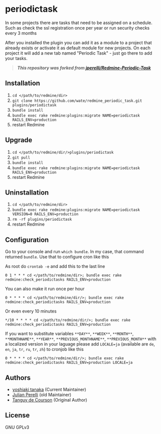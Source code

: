 periodictask
============

In some projects there are tasks that need to be assigned on a schedule.
Such as check the ssl registration once per year or run security checks every 3 months

After you installed the plugin you can add it as a module to a project that already exists
or activate it as default module for new projects.
On each project it will add a new tab named "Periodic Task" - just go there to add your tasks.

> __*This repository was forked from [jperelli/Redmine-Periodic-Task](https://github.com/jperelli/Redmine-Periodic-Task)*__

Installation
------------

1. `cd </path/to/redmine/dir>`
2. `git clone https://github.com/wate/redmine_periodic_task.git plugins/periodictask`
3. `bundle install`
4. `bundle exec rake redmine:plugins:migrate NAME=periodictask RAILS_ENV=production`
5. restart Redmine

Upgrade
-------

1. `cd </path/to/redmine/dir/>plugins/periodictask`
2. `git pull`
3. `bundle install`
4. `bundle exec rake redmine:plugins:migrate NAME=periodictask RAILS_ENV=production`
5. restart Redmine

Uninstallation
--------------

1. `cd </path/to/redmine/dir>`
2. `bundle exec rake redmine:plugins:migrate NAME=periodictask VERSION=0 RAILS_ENV=production`
3. `rm -rf plugins/periodictask`
4. restart Redmine

Configuration
-------------

Go to your console and run `which bundle`.
In my case, that command returned `bundle`.
Use that to configure cron like this

As root do `crontab -e` and add this to the last line

```
0 1 * * * cd </path/to/redmine/dir>; bundle exec rake redmine:check_periodictasks RAILS_ENV=production
```

You can also make it run once per hour

```
0 * * * * cd </path/to/redmine/dir/>; bundle exec rake redmine:check_periodictasks RAILS_ENV=production
```

Or even every 10 minutes

```
*/10 * * * * cd </path/to/redmine/dir/>; bundle exec rake redmine:check_periodictasks RAILS_ENV=production
```

If you want to substitute variables `**DAY**`, `**WEEK**`, `**MONTH**`, `**MONTHNAME**`, `**YEAR**`, `**PREVIOUS_MONTHNAME**`, `**PREVIOUS_MONTH**` with a localized version in your laguage please add `LOCALE=ja`
(available are `de`, `en`, `ja`, `tr`, `ru`, `tr`, `zh`) to cronjob like this

```
0 * * * * cd </path/to/redmine/dir/>; bundle exec rake redmine:check_periodictasks RAILS_ENV=production LOCALE=ja
```

Authors
-------

- [yoshiaki tanaka](https://github.com/wate) (Current Maintainer)
- [Julian Perelli](https://jperelli.com.ar/) (old Maintainer)
- [Tanguy de Courson](https://github.com/myneid/) (Original Author)

License
-------

GNU GPLv3
